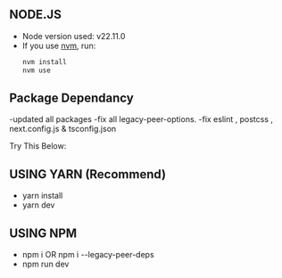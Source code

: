 ## NODE.JS

- Node version used: v22.11.0
- If you use [nvm](https://github.com/nvm-sh/nvm), run:
  ```bash
  nvm install
  nvm use
  ```

## Package Dependancy
-updated all packages
-fix all legacy-peer-options.
-fix eslint , postcss , next.config.js & tsconfig.json


Try This Below:

## USING YARN (Recommend)

- yarn install
- yarn dev

## USING NPM

- npm i OR npm i --legacy-peer-deps
- npm run dev
